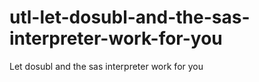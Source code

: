 # utl-let-dosubl-and-the-sas-interpreter-work-for-you
Let dosubl and the sas interpreter work for you 
